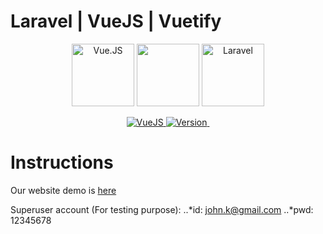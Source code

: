 # Laravel | VueJS | Vuetify

<p align="center">
  <a href="https://vuejs.org/"><img src="http://vuejs.org/images/logo.png" height="100" alt="Vue.JS"></a>
  <a href="https://vuetifyjs.com"><img width="100"src="https://vuetifyjs.com/static/doc-images/logo.svg"></a>
  <a href="https://laravel.com/"><img src="https://laravel.com/assets/img/components/logo-laravel.svg" alt="Laravel" height="100"></a>
</p>  
<p align="center">
  <a href="https://www.npmjs.com/package/vue">
    <img src="https://img.shields.io/badge/vuejs-2.5.x-green.svg" alt="VueJS">
  </a> 
  <a href="https://www.npmjs.com/package/vuetify">
    <img src="https://img.shields.io/npm/v/vuetify.svg" alt="Version">
  </a>
  <a href="https://packagist.org/packages/laravel/framework">
    <img src="https://poser.pugx.org/laravel/framework/v/stable.svg" alt="">
  </a>  
</p>



# Instructions

Our website demo is [here](http://35.231.98.205/ "Plantastic")

Superuser account (For testing purpose):
..*id: john.k@gmail.com
..*pwd: 12345678 

